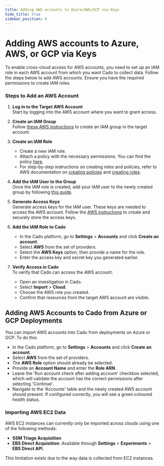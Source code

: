 ```yaml
---
title: Adding AWS accounts to Azure/AWS/GCP via Keys
hide_title: true
sidebar_position: 6
---
```


# Adding AWS accounts to Azure, AWS, or GCP via Keys

To enable cross-cloud access for AWS accounts, you need to set up an IAM role in each AWS account from which you want Cado to collect data. Follow the steps below to add AWS accounts. Ensure you have the required permissions to create IAM roles.

### Steps to Add an AWS Account

1. **Log in to the Target AWS Account**  
   Start by logging into the AWS account where you want to grant access.

2. **Create an IAM Group**  
   Follow [these AWS instructions](https://docs.aws.amazon.com/IAM/latest/UserGuide/id_groups_create.html) to create an IAM group in the target account.

3. **Create an IAM Role**  
   - Create a new IAM role.  
   - Attach a policy with the necessary permissions. You can find the policy [here](https://github.com/cado-security/Deployment-Templates/blob/main/cross-account/CrossAccountPolicy.yaml).  
   - For step-by-step instructions on creating roles and policies, refer to AWS documentation on [creating policies](https://docs.aws.amazon.com/IAM/latest/UserGuide/access_policies_create-console.html) and [creating roles](https://docs.aws.amazon.com/IAM/latest/UserGuide/id_roles_create_for-user.html).

4. **Add the IAM User to the Group**  
   Once the IAM role is created, add your IAM user to the newly created group by following [this guide](https://docs.aws.amazon.com/singlesignon/latest/userguide/adduserstogroups.html).

5. **Generate Access Keys**  
   Generate access keys for the IAM user. These keys are needed to access the AWS account. Follow the [AWS instructions](https://docs.aws.amazon.com/IAM/latest/UserGuide/id_credentials_access-keys.html) to create and securely store the access keys.

6. **Add the IAM Role to Cado**  
   - In the Cado platform, go to **Settings** > **Accounts** and click **Create an account**.
   - Select **AWS** from the set of providers.
   - Select the **AWS Keys** option, then provide a name for the role.  
   - Enter the access key and secret key you generated earlier.

7. **Verify Access in Cado**  
   To verify that Cado can access the AWS account:  
   - Open an investigation in Cado.  
   - Select **Import** > **Cloud**.  
   - Choose the AWS role you created.  
   - Confirm that resources from the target AWS account are visible.

## Adding AWS Accounts to Cado from Azure or GCP Deployments

You can import AWS accounts into Cado from deployments on Azure or GCP. To do this:

- In the Cado platform, go to **Settings** > **Accounts** and click **Create an account**.
- Select **AWS** from the set of providers.
- The **AWS Role** option should already be selected.
- Provide an **Account Name** and enter the **Role ARN**.
- Leave the 'Run account check after adding account' checkbox selected, which will validate the account has the correct permissions after selecting 'Continue'.
- Navigate to the 'Accounts' table and the newly created AWS account should present. If configured correctly, you will see a green coloured health status.

### Importing AWS EC2 Data

AWS EC2 instances can currently only be imported across clouds using one of the following methods:  
- **SSM Triage Acquisition**  
- **EBS Direct Acquisition**: Available through **Settings** > **Experiments** > **EBS Direct API**.

This limitation exists due to the way data is collected from EC2 instances.
